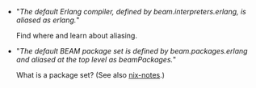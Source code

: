 + "*The default Erlang compiler, defined by beam.interpreters.erlang, is aliased as erlang.*"

  Find where and learn about aliasing.

+ "*The default BEAM package set is defined by beam.packages.erlang and aliased at the top level as beamPackages.*"

  What is a package set? (See also [nix-notes](./nix-notes.md).)
